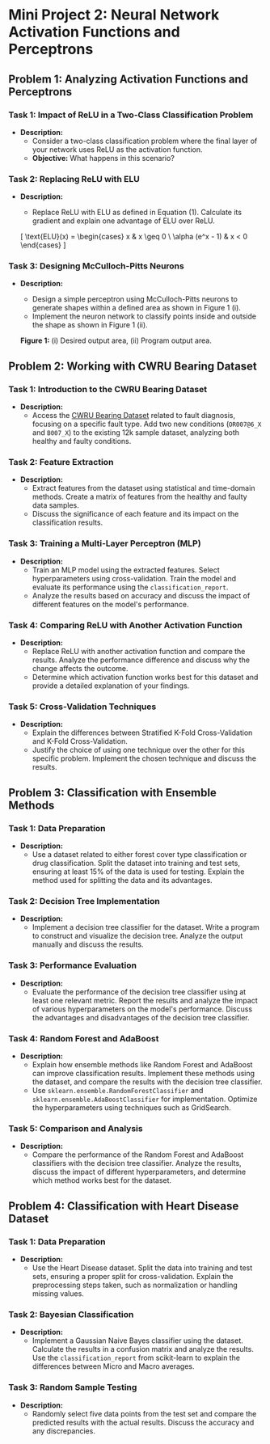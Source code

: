 # Mini Project 2: Neural Network Activation Functions and Perceptrons

## Problem 1: Analyzing Activation Functions and Perceptrons

### Task 1: Impact of ReLU in a Two-Class Classification Problem
- **Description:**
  - Consider a two-class classification problem where the final layer of your network uses ReLU as the activation function.
  - **Objective:** What happens in this scenario?

### Task 2: Replacing ReLU with ELU
- **Description:**
  - Replace ReLU with ELU as defined in Equation (1). Calculate its gradient and explain one advantage of ELU over ReLU.
  
  \[
  \text{ELU}(x) = 
  \begin{cases} 
  x & x \geq 0 \\
  \alpha (e^x - 1) & x < 0 
  \end{cases}
  \]

### Task 3: Designing McCulloch-Pitts Neurons
- **Description:**
  - Design a simple perceptron using McCulloch-Pitts neurons to generate shapes within a defined area as shown in Figure 1 (i). 
  - Implement the neuron network to classify points inside and outside the shape as shown in Figure 1 (ii).
  
  **Figure 1:** (i) Desired output area, (ii) Program output area.

## Problem 2: Working with CWRU Bearing Dataset

### Task 1: Introduction to the CWRU Bearing Dataset
- **Description:**
  - Access the [CWRU Bearing Dataset](https://engineering.case.edu/bearingdatacenter) related to fault diagnosis, focusing on a specific fault type. Add two new conditions (`OR007@6_X` and `B007_X`) to the existing 12k sample dataset, analyzing both healthy and faulty conditions.
  
### Task 2: Feature Extraction
- **Description:**
  - Extract features from the dataset using statistical and time-domain methods. Create a matrix of features from the healthy and faulty data samples.
  - Discuss the significance of each feature and its impact on the classification results.

### Task 3: Training a Multi-Layer Perceptron (MLP)
- **Description:**
  - Train an MLP model using the extracted features. Select hyperparameters using cross-validation. Train the model and evaluate its performance using the `classification_report`.
  - Analyze the results based on accuracy and discuss the impact of different features on the model's performance.

### Task 4: Comparing ReLU with Another Activation Function
- **Description:**
  - Replace ReLU with another activation function and compare the results. Analyze the performance difference and discuss why the change affects the outcome.
  - Determine which activation function works best for this dataset and provide a detailed explanation of your findings.

### Task 5: Cross-Validation Techniques
- **Description:**
  - Explain the differences between Stratified K-Fold Cross-Validation and K-Fold Cross-Validation. 
  - Justify the choice of using one technique over the other for this specific problem. Implement the chosen technique and discuss the results.

## Problem 3: Classification with Ensemble Methods

### Task 1: Data Preparation
- **Description:**
  - Use a dataset related to either forest cover type classification or drug classification. Split the dataset into training and test sets, ensuring at least 15% of the data is used for testing. Explain the method used for splitting the data and its advantages.
  
### Task 2: Decision Tree Implementation
- **Description:**
  - Implement a decision tree classifier for the dataset. Write a program to construct and visualize the decision tree. Analyze the output manually and discuss the results.
  
### Task 3: Performance Evaluation
- **Description:**
  - Evaluate the performance of the decision tree classifier using at least one relevant metric. Report the results and analyze the impact of various hyperparameters on the model's performance. Discuss the advantages and disadvantages of the decision tree classifier.
  
### Task 4: Random Forest and AdaBoost
- **Description:**
  - Explain how ensemble methods like Random Forest and AdaBoost can improve classification results. Implement these methods using the dataset, and compare the results with the decision tree classifier. 
  - Use `sklearn.ensemble.RandomForestClassifier` and `sklearn.ensemble.AdaBoostClassifier` for implementation. Optimize the hyperparameters using techniques such as GridSearch.

### Task 5: Comparison and Analysis
- **Description:**
  - Compare the performance of the Random Forest and AdaBoost classifiers with the decision tree classifier. Analyze the results, discuss the impact of different hyperparameters, and determine which method works best for the dataset.

## Problem 4: Classification with Heart Disease Dataset

### Task 1: Data Preparation
- **Description:**
  - Use the Heart Disease dataset. Split the data into training and test sets, ensuring a proper split for cross-validation. Explain the preprocessing steps taken, such as normalization or handling missing values.
  
### Task 2: Bayesian Classification
- **Description:**
  - Implement a Gaussian Naive Bayes classifier using the dataset. Calculate the results in a confusion matrix and analyze the results. Use the `classification_report` from scikit-learn to explain the differences between Micro and Macro averages.
  
### Task 3: Random Sample Testing
- **Description:**
  - Randomly select five data points from the test set and compare the predicted results with the actual results. Discuss the accuracy and any discrepancies.

